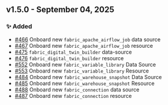 ## v1.5.0 - September 04, 2025

### ✨ Added

* [#466](https://github.com/microsoft/terraform-provider-fabric/issues/466) Onboard new `fabric_apache_airflow_job` data source
* [#467](https://github.com/microsoft/terraform-provider-fabric/issues/467) Onboard new `fabric_apache_airflow_job` resource
* [#475](https://github.com/microsoft/terraform-provider-fabric/issues/475) `fabric_digital_twin_builder` data-source
* [#476](https://github.com/microsoft/terraform-provider-fabric/issues/476) `fabric_digital_twin_builder` resource
* [#552](https://github.com/microsoft/terraform-provider-fabric/issues/552) Onboard new `fabric_variable_library` Data Source
* [#553](https://github.com/microsoft/terraform-provider-fabric/issues/553) Onboard new `fabric_variable_library` Resource
* [#484](https://github.com/microsoft/terraform-provider-fabric/issues/484) Onboard new `fabric_warehouse_snapshot` Data Source
* [#485](https://github.com/microsoft/terraform-provider-fabric/issues/485) Onboard new `fabric_warehouse_snapshot` Resource
* [#488](https://github.com/microsoft/terraform-provider-fabric/issues/488)  Onboard new `fabric_connection` data source
* [#487](https://github.com/microsoft/terraform-provider-fabric/issues/487) Onboard new `fabric_connection` resource
